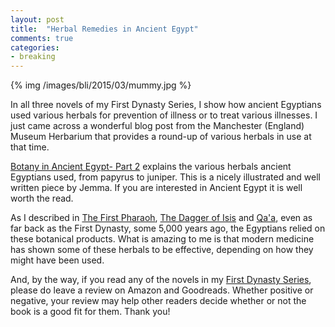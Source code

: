 ```yaml
---
layout: post
title: 	"Herbal Remedies in Ancient Egypt"
comments: true
categories:
- breaking
---
```


{% img /images/bli/2015/03/mummy.jpg %}

In all three novels of my First Dynasty Series, I show how ancient Egyptians used various herbals for prevention of illness or to treat various illnesses. I just came across a wonderful blog post from the Manchester (England) Museum Herbarium that provides a round-up of various herbals in use at that time.  

<!--more-->

[Botany in Ancient Egypt- Part 2](https://herbologymanchester.wordpress.com/2015/03/17/botany-in-ancient-egypt-part-2/) explains the various herbals ancient Egyptians used, from papyrus to juniper. This is a nicely illustrated and well written piece by Jemma. If you are interested in Ancient Egypt it is well worth the read. 

As I described in [The First Pharaoh](http://www.amazon.com/First-Pharaoh-Dynasty-Book-ebook/dp/B009DS4DB2/ref=asap_bc?ie=UTF8), [The Dagger of Isis](http://www.amazon.com/Dagger-Isis-First-Dynasty-Book-ebook/dp/B009HB20D8/ref=asap_bc?ie=UTF8) and [Qa'a](http://www.amazon.com/Qaa-First-Dynasty-Book-3-ebook/dp/B00R4ZX7VI/ref=asap_bc?ie=UTF8), even as far back as the First Dynasty, some 5,000 years ago, the Egyptians relied on these botanical products. What is amazing to me is that modern medicine has shown some of these herbals to be effective, depending on how they might have been used. 

And, by the way, if you read any of the novels in my [First Dynasty Series](http://www.amazon.com/Lester-Picker/e/B009E6U9R0/ref=sr_tc_2_0?qid=1357444582&sr=1-2-ent), please do leave a review on Amazon and Goodreads. Whether positive or negative, your review may help other readers decide whether or not the book is a good fit for them. Thank you!


